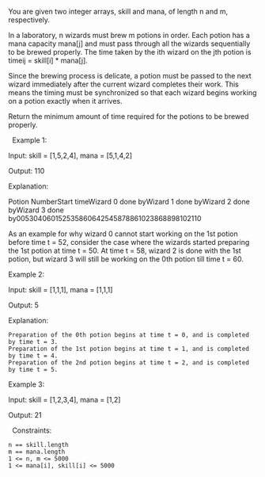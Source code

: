 You are given two integer arrays, skill and mana, of length n and m, respectively.

In a laboratory, n wizards must brew m potions in order. Each potion has a mana capacity mana[j] and must pass through all the wizards sequentially to be brewed properly. The time taken by the ith wizard on the jth potion is timeij = skill[i] * mana[j].

Since the brewing process is delicate, a potion must be passed to the next wizard immediately after the current wizard completes their work. This means the timing must be synchronized so that each wizard begins working on a potion exactly when it arrives. ​

Return the minimum amount of time required for the potions to be brewed properly.

 
Example 1:


Input: skill = [1,5,2,4], mana = [5,1,4,2]

Output: 110

Explanation:

Potion NumberStart timeWizard 0 done byWizard 1 done byWizard 2 done byWizard 3 done by005304060152535860642545878861023868898102110

As an example for why wizard 0 cannot start working on the 1st potion before time t = 52, consider the case where the wizards started preparing the 1st potion at time t = 50. At time t = 58, wizard 2 is done with the 1st potion, but wizard 3 will still be working on the 0th potion till time t = 60.


Example 2:


Input: skill = [1,1,1], mana = [1,1,1]

Output: 5

Explanation:


	Preparation of the 0th potion begins at time t = 0, and is completed by time t = 3.
	Preparation of the 1st potion begins at time t = 1, and is completed by time t = 4.
	Preparation of the 2nd potion begins at time t = 2, and is completed by time t = 5.



Example 3:


Input: skill = [1,2,3,4], mana = [1,2]

Output: 21


 
Constraints:


	n == skill.length
	m == mana.length
	1 <= n, m <= 5000
	1 <= mana[i], skill[i] <= 5000

